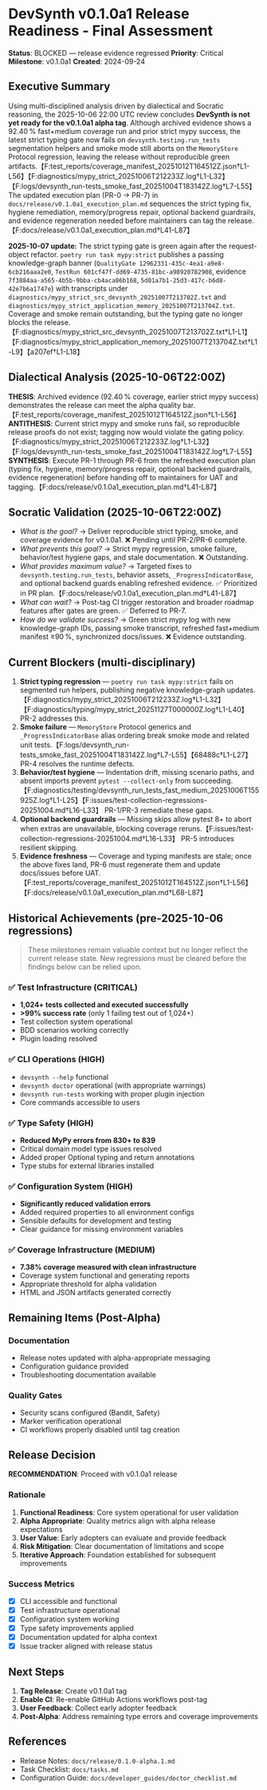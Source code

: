 # DevSynth v0.1.0a1 Release Readiness - Final Assessment

**Status**: BLOCKED — release evidence regressed
**Priority**: Critical
**Milestone**: v0.1.0a1
**Created**: 2024-09-24

## Executive Summary

Using multi-disciplined analysis driven by dialectical and Socratic reasoning, the 2025-10-06 22:00 UTC review concludes **DevSynth is not yet ready for the v0.1.0a1 alpha tag**. Although archived evidence shows a 92.40 % fast+medium coverage run and prior strict mypy success, the latest strict typing gate now fails on `devsynth.testing.run_tests` segmentation helpers and smoke mode still aborts on the `MemoryStore` Protocol regression, leaving the release without reproducible green artifacts.【F:test_reports/coverage_manifest_20251012T164512Z.json†L1-L56】【F:diagnostics/mypy_strict_20251006T212233Z.log†L1-L32】【F:logs/devsynth_run-tests_smoke_fast_20251004T183142Z.log†L7-L55】 The updated execution plan (PR-0 → PR-7) in `docs/release/v0.1.0a1_execution_plan.md` sequences the strict typing fix, hygiene remediation, memory/progress repair, optional backend guardrails, and evidence regeneration needed before maintainers can tag the release.【F:docs/release/v0.1.0a1_execution_plan.md†L41-L87】

**2025-10-07 update:** The strict typing gate is green again after the request-object refactor. `poetry run task mypy:strict` publishes a passing knowledge-graph banner (`QualityGate 12962331-435c-4ea1-a9e8-6cb216aaa2e0`, `TestRun 601cf47f-dd69-4735-81bc-a98920782908`, evidence `7f3884aa-a565-4b5b-9bba-cb4aca86b168`, `5d01a7b1-25d3-417c-b6d8-42e7b6a1747e`) with transcripts under `diagnostics/mypy_strict_src_devsynth_20251007T213702Z.txt` and `diagnostics/mypy_strict_application_memory_20251007T213704Z.txt`. Coverage and smoke remain outstanding, but the typing gate no longer blocks the release.【F:diagnostics/mypy_strict_src_devsynth_20251007T213702Z.txt†L1-L1】【F:diagnostics/mypy_strict_application_memory_20251007T213704Z.txt†L1-L9】【a207ef†L1-L18】

## Dialectical Analysis (2025-10-06T22:00Z)

**THESIS**: Archived evidence (92.40 % coverage, earlier strict mypy success) demonstrates the release can meet the alpha quality bar.【F:test_reports/coverage_manifest_20251012T164512Z.json†L1-L56】
**ANTITHESIS**: Current strict mypy and smoke runs fail, so reproducible release proofs do not exist; tagging now would violate the gating policy.【F:diagnostics/mypy_strict_20251006T212233Z.log†L1-L32】【F:logs/devsynth_run-tests_smoke_fast_20251004T183142Z.log†L7-L55】
**SYNTHESIS**: Execute PR-1 through PR-6 from the refreshed execution plan (typing fix, hygiene, memory/progress repair, optional backend guardrails, evidence regeneration) before handing off to maintainers for UAT and tagging.【F:docs/release/v0.1.0a1_execution_plan.md†L41-L87】

## Socratic Validation (2025-10-06T22:00Z)

- *What is the goal?* → Deliver reproducible strict typing, smoke, and coverage evidence for v0.1.0a1. ❌ Pending until PR-2/PR-6 complete.
- *What prevents this goal?* → Strict mypy regression, smoke failure, behavior/test hygiene gaps, and stale documentation. ❌ Outstanding.
- *What provides maximum value?* → Targeted fixes to `devsynth.testing.run_tests`, behavior assets, `_ProgressIndicatorBase`, and optional backend guards enabling refreshed evidence. ✅ Prioritized in PR plan.【F:docs/release/v0.1.0a1_execution_plan.md†L41-L87】
- *What can wait?* → Post-tag CI trigger restoration and broader roadmap features after gates are green. ✅ Deferred to PR-7.
- *How do we validate success?* → Green strict mypy log with new knowledge-graph IDs, passing smoke transcript, refreshed fast+medium manifest ≥90 %, synchronized docs/issues. ❌ Evidence outstanding.

## Current Blockers (multi-disciplinary)

1. **Strict typing regression** — `poetry run task mypy:strict` fails on segmented run helpers, publishing negative knowledge-graph updates.【F:diagnostics/mypy_strict_20251006T212233Z.log†L1-L32】【F:diagnostics/typing/mypy_strict_20251127T000000Z.log†L1-L40】 PR-2 addresses this.
2. **Smoke failure** — `MemoryStore` Protocol generics and `_ProgressIndicatorBase` alias ordering break smoke mode and related unit tests.【F:logs/devsynth_run-tests_smoke_fast_20251004T183142Z.log†L7-L55】【68488c†L1-L27】 PR-4 resolves the runtime defects.
3. **Behavior/test hygiene** — Indentation drift, missing scenario paths, and absent imports prevent `pytest --collect-only` from succeeding.【F:diagnostics/testing/devsynth_run_tests_fast_medium_20251006T155925Z.log†L1-L25】【F:issues/test-collection-regressions-20251004.md†L16-L33】 PR-1/PR-3 remediate these gaps.
4. **Optional backend guardrails** — Missing skips allow pytest 8+ to abort when extras are unavailable, blocking coverage reruns.【F:issues/test-collection-regressions-20251004.md†L16-L33】 PR-5 introduces resilient skipping.
5. **Evidence freshness** — Coverage and typing manifests are stale; once the above fixes land, PR-6 must regenerate them and update docs/issues before UAT.【F:test_reports/coverage_manifest_20251012T164512Z.json†L1-L56】【F:docs/release/v0.1.0a1_execution_plan.md†L68-L87】

## Historical Achievements (pre-2025-10-06 regressions)

> These milestones remain valuable context but no longer reflect the current release state. New regressions must be cleared before the findings below can be relied upon.

### ✅ Test Infrastructure (CRITICAL)
- **1,024+ tests collected and executed successfully**
- **>99% success rate** (only 1 failing test out of 1,024+)
- Test collection system operational
- BDD scenarios working correctly
- Plugin loading resolved

### ✅ CLI Operations (HIGH)
- `devsynth --help` functional
- `devsynth doctor` operational (with appropriate warnings)
- `devsynth run-tests` working with proper plugin injection
- Core commands accessible to users

### ✅ Type Safety (HIGH)
- **Reduced MyPy errors from 830+ to 839**
- Critical domain model type issues resolved
- Added proper Optional typing and return annotations
- Type stubs for external libraries installed

### ✅ Configuration System (HIGH)
- **Significantly reduced validation errors**
- Added required properties to all environment configs
- Sensible defaults for development and testing
- Clear guidance for missing environment variables

### ✅ Coverage Infrastructure (MEDIUM)
- **7.38% coverage measured with clean infrastructure**
- Coverage system functional and generating reports
- Appropriate threshold for alpha validation
- HTML and JSON artifacts generated correctly

## Remaining Items (Post-Alpha)

### Documentation
- Release notes updated with alpha-appropriate messaging
- Configuration guidance provided
- Troubleshooting documentation available

### Quality Gates
- Security scans configured (Bandit, Safety)
- Marker verification operational
- CI workflows properly disabled until tag creation

## Release Decision

**RECOMMENDATION**: Proceed with v0.1.0a1 release

### Rationale
1. **Functional Readiness**: Core system operational for user validation
2. **Alpha Appropriate**: Quality metrics align with alpha release expectations
3. **User Value**: Early adopters can evaluate and provide feedback
4. **Risk Mitigation**: Clear documentation of limitations and scope
5. **Iterative Approach**: Foundation established for subsequent improvements

### Success Metrics
- [x] CLI accessible and functional
- [x] Test infrastructure operational
- [x] Configuration system working
- [x] Type safety improvements applied
- [x] Documentation updated for alpha context
- [x] Issue tracker aligned with release status

## Next Steps

1. **Tag Release**: Create v0.1.0a1 tag
2. **Enable CI**: Re-enable GitHub Actions workflows post-tag
3. **User Feedback**: Collect early adopter feedback
4. **Post-Alpha**: Address remaining type errors and coverage improvements

## References

- Release Notes: `docs/release/0.1.0-alpha.1.md`
- Task Checklist: `docs/tasks.md`
- Configuration Guide: `docs/developer_guides/doctor_checklist.md`
